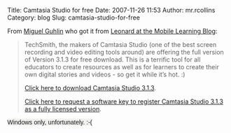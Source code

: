 Title: Camtasia Studio for free
Date: 2007-11-26 11:53
Author: mr.rcollins
Category: blog
Slug: camtasia-studio-for-free

From [Miguel Guhlin][] who got it from [Leonard at the Mobile Learning
Blog][]:

> TechSmith, the makers of Camtasia Studio (one of the best screen
> recording and video editing tools around) are offering the full
> version of Version 3.1.3 for free download. This is a terrific tool
> for all educators to create resources as well as for learners to
> create their own digital stories and videos - so get it while it’s
> hot. :)
>
> [Click here to download Camtasia Studio 3.1.3][].
>
> [Click here to request a software key to register Camtasia Studio
> 3.1.3 as a fully licensed version][].

<font style="background-color: #f1f0ed" face="Helvetica">Windows only,
unfortunately. :-(</font>

  [Miguel Guhlin]: http://www.edsupport.cc/mguhlin/archives/2007/11/entry_3928.htm
  [Leonard at the Mobile Learning Blog]: http://mlearning.edublogs.org/2007/11/23/free-camtasia-studio-313/
  [Click here to download Camtasia Studio 3.1.3]: http://download.techsmith.com/camtasiastudio/enu/312/camtasiaf.exe
  [Click here to request a software key to register Camtasia Studio
  3.1.3 as a fully licensed version]: http://www.techsmith.com/camtasia/pcpls.asp
